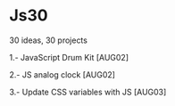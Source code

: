 # Js30

30 ideas, 30 projects

1.- JavaScript Drum Kit [AUG02]

2.- JS analog clock [AUG02]

3.- Update CSS variables with JS [AUG03]
